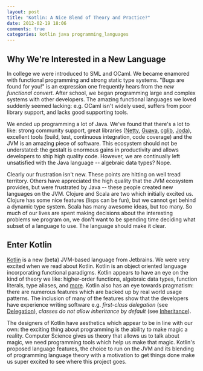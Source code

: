 ```yaml
---
layout: post
title: "Kotlin: A Nice Blend of Theory and Practice?"
date: 2012-02-19 18:06
comments: true
categories: kotlin java programming_languages
---
```

Why We're Interested in a New Language
--------------------------------------
In college we were introduced to SML and OCaml. We became enamored with
functional programming and strong static type systems. "Bugs are found for you!" is an expression one frequently
hears from the *new functional convert*. After school, we began programming large and complex systems with other developers.
The amazing functional languages we loved suddenly seemed lacking: e.g. OCaml isn't widely used, suffers from poor library support,
and lacks good supporting tools.

We ended up programming a lot of Java. We've found that there's a lot to like:
strong community support, great libraries ([Netty](http://netty.io/), [Guava](http://code.google.com/p/guava-libraries/), 
[cglib](http://cglib.sourceforge.net/), [Joda](http://joda-time.sourceforge.net/)), excellent tools (build, test,
continuous integration, code coverage) and the JVM is an amazing piece of software. This ecosystem should not be understated:
the gestalt is enormous gains in productivity and allows developers to ship high quality code. However, we are continually
left unsatisfied with the Java language -- algebraic data types? Nope.

Clearly our frustration isn't new. These points are hitting on well tread territory. Others have appreciated the high quality that
the JVM ecosystem provides, but were frustrated by Java -- these people created new languages on the JVM. Clojure and Scala are two
which initially excited us. Clojure has some nice features (lisps can be fun), but we cannot get behind a dynamic type system.
Scala has many awesome ideas, but too many. So much of our lives are spent making decisions about the interesting
problems we program on, we don't want to be spending time deciding what subset of a language to use. The language should make it clear.

Enter Kotlin
-------------
[Kotlin](http://confluence.jetbrains.net/display/Kotlin/Welcome) is a new (beta) JVM-based language from Jetbrains.
We were very excited when we read about Kotlin. Kotlin is an object oriented language
incorporating functional paradigms. Kotlin appears to have an eye on the kind of theory we like: higher-order functions, algebraic data types,
function literals, type aliases, and [more](http://blog.jetbrains.com/kotlin/2012/01/the-road-ahead/).
 Kotlin also has an eye towards pragmatism: there are numerous features which are backed up by real world usage patterns. The inclusion
of many of the features show that the developers have experience writing software e.g. *first-class delegation* (see [Delegation](http://confluence.jetbrains.net/display/Kotlin/Classes+and+Inheritance)),
*classes do not allow inheritance by default* (see [Inheritance](http://confluence.jetbrains.net/display/Kotlin/Classes+and+Inheritance)).

The designers of Kotlin have aesthetics which appear to be in line with our own: the exciting thing about programming is
the ability to make magic a reality. Computer Science gives us theory that allows us to talk about magic,
we need programming tools which help us make that magic. Kotlin's proposed language features, the choice to run on the JVM and its
blending of programming language theory with a motivation to get things done make us super excited to see where this project goes.